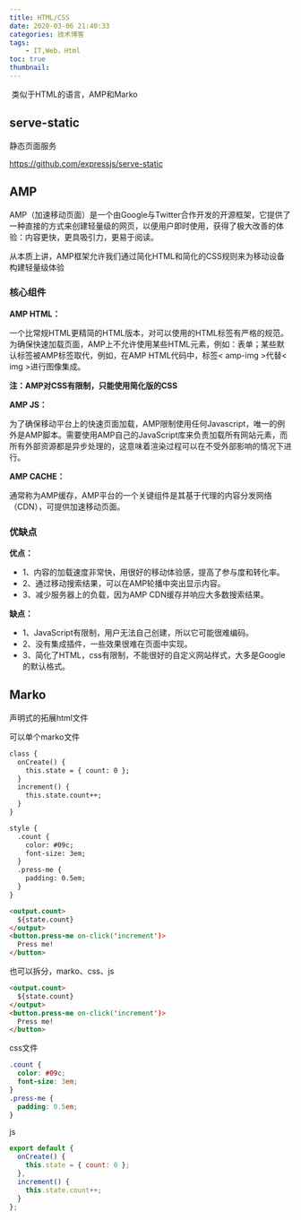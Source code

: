 ```yaml
---
title: HTML/CSS
date: 2020-03-06 21:40:33
categories: 技术博客
tags:
    - IT,Web，Html
toc: true
thumbnail: 
---
```


​	类似于HTML的语言，AMP和Marko

<!--more-->

## serve-static

静态页面服务

https://github.com/expressjs/serve-static



## AMP

AMP（加速移动页面）是一个由Google与Twitter合作开发的开源框架，它提供了一种直接的方式来创建轻量级的网页，以便用户即时使用，获得了极大改善的体验：内容更快，更具吸引力，更易于阅读。

从本质上讲，AMP框架允许我们通过简化HTML和简化的CSS规则来为移动设备构建轻量级体验

### 核心组件

**AMP HTML：**

一个比常规HTML更精简的HTML版本，对可以使用的HTML标签有严格的规范。为确保快速加载页面，AMP上不允许使用某些HTML元素，例如：表单；某些默认标签被AMP标签取代，例如，在AMP HTML代码中，标签< amp-img >代替< img >进行图像集成。

**注：AMP对CSS有限制，只能使用简化版的CSS**

**AMP JS：**

为了确保移动平台上的快速页面加载，AMP限制使用任何Javascript，唯一的例外是AMP脚本。需要使用AMP自己的JavaScript库来负责加载所有网站元素，而所有外部资源都是异步处理的，这意味着渲染过程可以在不受外部影响的情况下进行。

**AMP CACHE：**

通常称为AMP缓存，AMP平台的一个关键组件是其基于代理的内容分发网络（CDN），可提供加速移动页面。

### 优缺点

**优点：**

- 1、内容的加载速度非常快，用很好的移动体验感，提高了参与度和转化率。
- 2、通过移动搜索结果，可以在AMP轮播中突出显示内容。
- 3、减少服务器上的负载，因为AMP CDN缓存并响应大多数搜索结果。

**缺点：**

- 1、JavaScript有限制，用户无法自己创建，所以它可能很难编码。
- 2、没有集成插件，一些效果很难在页面中实现。
- 3、简化了HTML，css有限制，不能很好的自定义网站样式，大多是Google的默认格式。



## Marko

声明式的拓展html文件

可以单个marko文件

```html
class {
  onCreate() {
    this.state = { count: 0 };
  }
  increment() {
    this.state.count++;
  }
}

style {
  .count {
    color: #09c;
    font-size: 3em;
  }
  .press-me {
    padding: 0.5em;
  }
}

<output.count>
  ${state.count}
</output>
<button.press-me on-click('increment')>
  Press me!
</button>
```

也可以拆分，marko、css、js

```html
<output.count>
  ${state.count}
</output>
<button.press-me on-click('increment')>
  Press me!
</button>
```

css文件

```css
.count {
  color: #09c;
  font-size: 3em;
}
.press-me {
  padding: 0.5em;
}
```

js

```javascript
export default {
  onCreate() {
    this.state = { count: 0 };
  },
  increment() {
    this.state.count++;
  }
};
```

